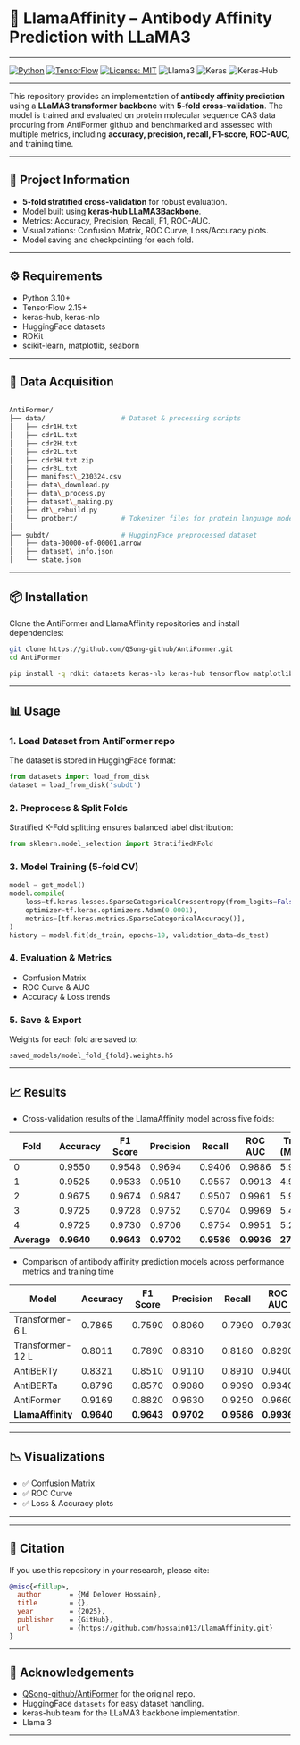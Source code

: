 # 🧬 LlamaAffinity – Antibody Affinity Prediction with LLaMA3
---  
[![Python](https://img.shields.io/badge/python-3.10+-blue.svg)](https://www.python.org/) [![TensorFlow](https://img.shields.io/badge/TensorFlow-2.15+-orange.svg)](https://www.tensorflow.org/) [![License: MIT](https://img.shields.io/badge/License-MIT-green.svg)](LICENSE) ![Llama3](https://img.shields.io/badge/Llama3-886FBF?style=for-the-badge&logo=meta&logoColor=fff) ![Keras](https://img.shields.io/badge/Keras-%23D00000.svg?style=for-the-badge&logo=Keras&logoColor=white) ![Keras-Hub](https://img.shields.io/badge/Keras--Hub-gray?style=for-the-badge)

---
This repository provides an implementation of **antibody affinity prediction** using a **LLaMA3 transformer backbone** with **5-fold cross-validation**. The model is trained and evaluated on protein molecular sequence OAS data procuring from AntiFormer github  and benchmarked and assessed with multiple metrics, including **accuracy, precision, recall, F1-score, ROC-AUC**, and training time.  

---

## 🚀 Project Information 
 
- **5-fold stratified cross-validation** for robust evaluation.  
- Model built using **keras-hub LLaMA3Backbone**.  
- Metrics: Accuracy, Precision, Recall, F1, ROC-AUC.  
- Visualizations: Confusion Matrix, ROC Curve, Loss/Accuracy plots.  
- Model saving and checkpointing for each fold.  

---

## ⚙️ Requirements

* Python 3.10+
* TensorFlow 2.15+
* keras-hub, keras-nlp
* HuggingFace datasets
* RDKit
* scikit-learn, matplotlib, seaborn
---

## 📂 Data Acquisition
```bash

AntiFormer/
├── data/                   # Dataset & processing scripts
│   ├── cdr1H.txt
│   ├── cdr1L.txt
│   ├── cdr2H.txt
│   ├── cdr2L.txt
│   ├── cdr3H.txt.zip
│   ├── cdr3L.txt
│   ├── manifest\_230324.csv
│   ├── data\_download.py
│   ├── data\_process.py
│   ├── dataset\_making.py
│   ├── dt\_rebuild.py
│   └── protbert/           # Tokenizer files for protein language model
│
├── subdt/                  # HuggingFace preprocessed dataset
│   ├── data-00000-of-00001.arrow
│   ├── dataset\_info.json
│   └── state.json


````

---

## 📦 Installation  

Clone the AntiFormer and LlamaAffinity repositories and install dependencies:  

```bash
git clone https://github.com/QSong-github/AntiFormer.git
cd AntiFormer

pip install -q rdkit datasets keras-nlp keras-hub tensorflow matplotlib seaborn scikit-learn
````

---

## 📊 Usage

### 1. Load Dataset from AntiFormer repo

The dataset is stored in HuggingFace format:

```python
from datasets import load_from_disk
dataset = load_from_disk('subdt')
```

### 2. Preprocess & Split Folds

Stratified K-Fold splitting ensures balanced label distribution:

```python
from sklearn.model_selection import StratifiedKFold
```

### 3. Model Training (5-fold CV)

```python
model = get_model()
model.compile(
    loss=tf.keras.losses.SparseCategoricalCrossentropy(from_logits=False),
    optimizer=tf.keras.optimizers.Adam(0.0001),
    metrics=[tf.keras.metrics.SparseCategoricalAccuracy()],
)
history = model.fit(ds_train, epochs=10, validation_data=ds_test)
```

### 4. Evaluation & Metrics

* Confusion Matrix
* ROC Curve & AUC
* Accuracy & Loss trends

### 5. Save & Export

Weights for each fold are saved to:

```
saved_models/model_fold_{fold}.weights.h5
```

---

## 📈 Results

* Cross-validation results of the LlamaAffinity model across five folds:

| Fold | Accuracy | F1 Score | Precision | Recall | ROC AUC | Training (Minutes) |
|------|----------|----------|-----------|--------|---------|---------------------|
| 0    | 0.9550   | 0.9548   | 0.9694    | 0.9406 | 0.9886  | 5.9600              |
| 1    | 0.9525   | 0.9533   | 0.9510    | 0.9557 | 0.9913  | 4.9559              |
| 2    | 0.9675   | 0.9674   | 0.9847    | 0.9507 | 0.9961  | 5.9042              |
| 3    | 0.9725   | 0.9728   | 0.9752    | 0.9704 | 0.9969  | 5.4559              |
| 4    | 0.9725   | 0.9730   | 0.9706    | 0.9754 | 0.9951  | 5.2030              |
| **Average** | **0.9640** | **0.9643** | **0.9702** | **0.9586** | **0.9936** | **27.4790** |

* Comparison of antibody affinity prediction models across performance metrics and training time  

| Model            | Accuracy | F1 Score | Precision | Recall | ROC AUC | Training (hours) |
|------------------|----------|----------|-----------|--------|---------|------------------|
| Transformer-6 L  | 0.7865   | 0.7590   | 0.8060    | 0.7990 | 0.7930  | 0.38             |
| Transformer-12 L | 0.8011   | 0.7890   | 0.8310    | 0.8180 | 0.8290  | 0.63             |
| AntiBERTy        | 0.8321   | 0.8510   | 0.9110    | 0.8910 | 0.9400  | 1.46             |
| AntiBERTa        | 0.8796   | 0.8570   | 0.9080    | 0.9090 | 0.9340  | 2.97             |
| AntiFormer       | 0.9169   | 0.8820   | 0.9630    | 0.9250 | 0.9660  | 0.76             |
| **LlamaAffinity**| **0.9640** | **0.9643** | **0.9702** | **0.9586** | **0.9936** | **0.46** |

---

## 📉 Visualizations

* ✅ Confusion Matrix
* ✅ ROC Curve
* ✅ Loss & Accuracy plots

---

---
## 📌 Citation

If you use this repository in your research, please cite:

```bibtex
@misc{<fillup>,
  author       = {Md Delower Hossain},
  title        = {},
  year         = {2025},
  publisher    = {GitHub},
  url          = {https://github.com/hossain013/LlamaAffinity.git}
}
```

---

## 🤝 Acknowledgements

* [QSong-github/AntiFormer](https://github.com/QSong-github/AntiFormer) for the original repo.
* HuggingFace `datasets` for easy dataset handling.
* keras-hub team for the LLaMA3 backbone implementation.
* Llama 3


---
